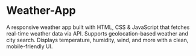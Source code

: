 # Weather-App
A responsive weather app built with HTML, CSS &amp; JavaScript that fetches real-time weather data via API. Supports geolocation-based weather and city search. Displays temperature, humidity, wind, and more with a clean, mobile-friendly UI.
